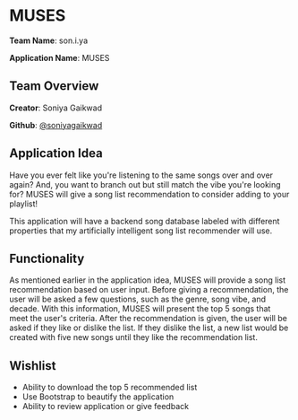 # MUSES
**Team Name**: son.i.ya

**Application Name**: MUSES

## Team Overview
**Creator**: Soniya Gaikwad

**Github**: [@soniyagaikwad](https://github.com/soniyagaikwad)

## Application Idea
Have you ever felt like you're listening to the same songs over and over again? And, you want to branch out but still match the vibe you're looking for? MUSES will give a song list recommendation to consider adding to your playlist! 

This application will have a backend song database labeled with different properties that my artificially intelligent song list recommender will use.

## Functionality
As mentioned earlier in the application idea, MUSES will provide a song list recommendation based on user input. Before giving a recommendation, the user will be asked a few questions, such as the genre, song vibe, and decade. With this information, MUSES will present the top 5 songs that meet the user's criteria. After the recommendation is given, the user will be asked if they like or dislike the list. If they dislike the list, a new list would be created with five new songs until they like the recommendation list.

## Wishlist
- Ability to download the top 5 recommended list
- Use Bootstrap to beautify the application
- Ability to review application or give feedback